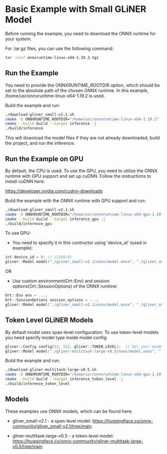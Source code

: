 # Basic Example with Small GLiNER Model

Before running the example, you need to download the ONNX runtime for your system.

For .tar.gz files, you can use the following command:

```bash
tar -xvzf onnxruntime-linux-x64-1.19.2.tgz 
```

## Run the Example

You need to provide the ONNXRUNTIME_ROOTDIR option, which should be set to the absolute path of the chosen ONNX runtime.
In this example, /home/usr/onnxruntime-linux-x64-1.19.2 is used.

Build the example and run:

```bash
./download-gliner_small-v2.1.sh
cmake -D ONNXRUNTIME_ROOTDIR="/home/usr/onnxruntime-linux-x64-1.19.2" -S . -B build
cmake --build build --target inference -j
./build/inference
```

This will download the model files if they are not already downloaded, build the project, and run the inference.

## Run the Example on GPU

By default, the CPU is used. To use the GPU, you need to utilize the ONNX runtime with GPU support and set up cuDNN.
Follow the instructions to install cuDNN here:

https://developer.nvidia.com/cudnn-downloads

Build the example with the ONNX runtime with GPU support and run:

```bash
./download-gliner_small-v2.1.sh
cmake -D ONNXRUNTIME_ROOTDIR="/home/usr/onnxruntime-linux-x64-gpu-1.19.2" -D GPU_CHECK=ON -S . -B build
cmake --build build --target inference_gpu -j
./build/inference_gpu
```

To use GPU:

- You need to specify it in this contructor using 'device_id' (used in example):

```c++
int device_id = 0; // (CUDA:0)
gliner::Model model("./gliner_small-v2.1/onnx/model.onnx", "./gliner_small-v2.1/tokenizer.json", config, device_id); 
```

OR

- Use custom environment(Ort::Env) and session options(Ort::SessionOptions) of the ONNX runtime: 

```c++
Ort::Env env = ...;
Ort::SessionOptions session_options = ...;
gliner::Model model("./gliner_small-v2.1/onnx/model.onnx", "./gliner_small-v2.1/tokenizer.json", config, env, session_options);
```

## Token Level GLiNER Models

By default model uses span-level configuration. To use token-level models you need specify model type inside model config:

```c++
gliner::Config config{12, 512, gliner::TOKEN_LEVEL};  // Set your maxWidth, maxLength and modelType
gliner::Model model("./gliner-multitask-large-v0.5/onnx/model.onnx", "./gliner-multitask-large-v0.5/tokenizer.json", config);
```

Build the example and run:

```bash
./download-gliner-multitask-large-v0.5.sh
cmake -D ONNXRUNTIME_ROOTDIR="/home/usr/onnxruntime-linux-x64-gpu-1.19.2" -S . -B build
cmake --build build --target inference_token_level -j
./build/inference_token_level
```

## Models

These examples use ONNX models, which can be found here:

- gliner_small-v2.1 - a span-level model: https://huggingface.co/onnx-community/gliner_small-v2.1/tree/main

- gliner-multitask-large-v0.5 - a token-level model: https://huggingface.co/onnx-community/gliner-multitask-large-v0.5/tree/main
